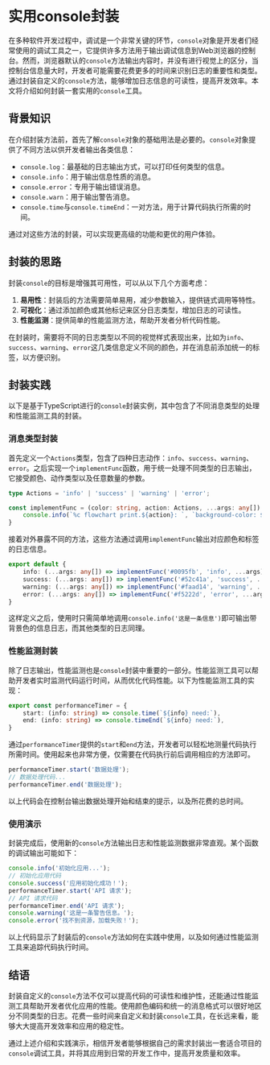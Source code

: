 # 实用console封装

在多种软件开发过程中，调试是一个非常关键的环节，`console`对象是开发者们经常使用的调试工具之一，它提供许多方法用于输出调试信息到Web浏览器的控制台。然而，浏览器默认的`console`方法输出内容时，并没有进行视觉上的区分，当控制台信息量大时，开发者可能需要花费更多的时间来识别日志的重要性和类型。通过封装自定义的`console`方法，能够增加日志信息的可读性，提高开发效率。本文将介绍如何封装一套实用的`console`工具。

## 背景知识

在介绍封装方法前，首先了解`console`对象的基础用法是必要的。`console`对象提供了不同方法以供开发者输出各类信息：

- `console.log`：最基础的日志输出方式，可以打印任何类型的信息。
- `console.info`：用于输出信息性质的消息。
- `console.error`：专用于输出错误消息。
- `console.warn`：用于输出警告消息。
- `console.time`与`console.timeEnd`：一对方法，用于计算代码执行所需的时间。

通过对这些方法的封装，可以实现更高级的功能和更优的用户体验。

## 封装的思路

封装`console`的目标是增强其可用性，可以从以下几个方面考虑：

1. **易用性**：封装后的方法需要简单易用，减少参数输入，提供链式调用等特性。
2. **可视化**：通过添加颜色或其他标记来区分日志类型，增加日志的可读性。
3. **性能监测**：提供简单的性能监测方法，帮助开发者分析代码性能。

在封装时，需要将不同的日志类型以不同的视觉样式表现出来，比如为`info`、`success`、`warning`、`error`这几类信息定义不同的颜色，并在消息前添加统一的标签，以方便识别。

## 封装实践

以下是基于TypeScript进行的`console`封装实例，其中包含了不同消息类型的处理和性能监测工具的封装。

### 消息类型封装

首先定义一个`Actions`类型，包含了四种日志动作：`info`、`success`、`warning`、`error`。之后实现一个`implementFunc`函数，用于统一处理不同类型的日志输出，它接受颜色、动作类型以及任意数量的参数。

```typescript
type Actions = 'info' | 'success' | 'warning' | 'error';

const implementFunc = (color: string, action: Actions, ...args: any[]) => {
    console.info(`%c flowchart print.${action}: `, `background-color: ${color}; color: white`, ...args);
}
```

接着对外暴露不同的方法，这些方法通过调用`implementFunc`输出对应颜色和标签的日志信息。

```typescript
export default {
    info: (...args: any[]) => implementFunc('#0095fb', 'info', ...args),
    success: (...args: any[]) => implementFunc('#52c41a', 'success', ...args),
    warning: (...args: any[]) => implementFunc('#faad14', 'warning', ...args),
    error: (...args: any[]) => implementFunc('#f5222d', 'error', ...args),
}
```

这样定义之后，使用时只需简单地调用`console.info('这是一条信息')`即可输出带背景色的信息日志，而其他类型的日志同理。

### 性能监测封装

除了日志输出，性能监测也是`console`封装中重要的一部分。性能监测工具可以帮助开发者实时监测代码运行时间，从而优化代码性能。以下为性能监测工具的实现：

```typescript
export const performanceTimer = {
    start: (info: string) => console.time(`${info} need:`),
    end: (info: string) => console.timeEnd(`${info} need:`),
}
```

通过`performanceTimer`提供的`start`和`end`方法，开发者可以轻松地测量代码执行所需时间。使用起来也非常方便，仅需要在代码执行前后调用相应的方法即可。

```typescript
performanceTimer.start('数据处理');
// 数据处理代码...
performanceTimer.end('数据处理');
```

以上代码会在控制台输出数据处理开始和结束的提示，以及所花费的总时间。

### 使用演示

封装完成后，使用新的`console`方法输出日志和性能监测数据非常直观。某个函数的调试输出可能如下：

```typescript
console.info('初始化应用...');
// 初始化应用代码
console.success('应用初始化成功！');
performanceTimer.start('API 请求');
// API 请求代码
performanceTimer.end('API 请求');
console.warning('这是一条警告信息。');
console.error('找不到资源，加载失败！');
```

以上代码显示了封装后的`console`方法如何在实践中使用，以及如何通过性能监测工具来追踪代码执行时间。

## 结语

封装自定义的`console`方法不仅可以提高代码的可读性和维护性，还能通过性能监测工具帮助开发者优化应用的性能。使用颜色编码和统一的消息格式可以很好地区分不同类型的日志。花费一些时间来自定义和封装`console`工具，在长远来看，能够大大提高开发效率和应用的稳定性。

通过上述介绍和实践演示，相信开发者能够根据自己的需求封装出一套适合项目的`console`调试工具，并将其应用到日常的开发工作中，提高开发质量和效率。